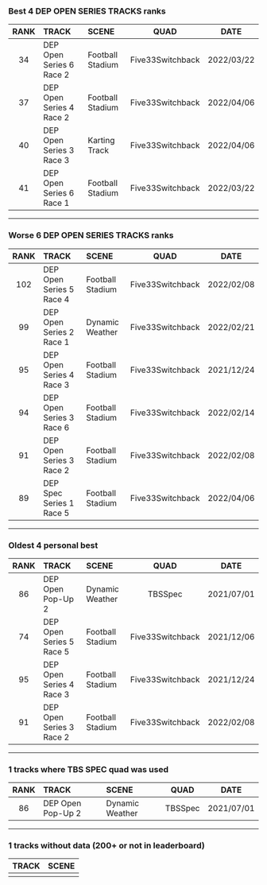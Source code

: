 ### Best 4 DEP OPEN SERIES TRACKS ranks
|RANK|TRACK|SCENE|QUAD|DATE|
|:---:|:---|:---|:---:|:---:|
|34|DEP Open Series 6 Race 2|Football Stadium|Five33Switchback|2022/03/22|
|37|DEP Open Series 4 Race 2|Football Stadium|Five33Switchback|2022/04/06|
|40|DEP Open Series 3 Race 3|Karting Track|Five33Switchback|2022/04/06|
|41|DEP Open Series 6 Race 1|Football Stadium|Five33Switchback|2022/03/22|
---
### Worse 6 DEP OPEN SERIES TRACKS ranks
|RANK|TRACK|SCENE|QUAD|DATE|
|:---:|:---|:---|:---:|:---:|
|102|DEP Open Series 5 Race 4|Football Stadium|Five33Switchback|2022/02/08|
|99|DEP Open Series 2 Race 1|Dynamic Weather|Five33Switchback|2022/02/21|
|95|DEP Open Series 4 Race 3|Football Stadium|Five33Switchback|2021/12/24|
|94|DEP Open Series 3 Race 6|Football Stadium|Five33Switchback|2022/02/14|
|91|DEP Open Series 3 Race 2|Football Stadium|Five33Switchback|2022/02/08|
|89|DEP Spec Series 1 Race 5|Football Stadium|Five33Switchback|2022/04/06|
---
### Oldest 4 personal best
|RANK|TRACK|SCENE|QUAD|DATE|
|:---:|:---|:---|:---:|:---:|
|86|DEP Open Pop-Up 2|Dynamic Weather|TBSSpec|2021/07/01|
|74|DEP Open Series 5 Race 5|Football Stadium|Five33Switchback|2021/12/06|
|95|DEP Open Series 4 Race 3|Football Stadium|Five33Switchback|2021/12/24|
|91|DEP Open Series 3 Race 2|Football Stadium|Five33Switchback|2022/02/08|
---
### 1 tracks where TBS SPEC quad was used
|RANK|TRACK|SCENE|QUAD|DATE|
|:---:|:---|:---|:---:|:---:|
|86|DEP Open Pop-Up 2|Dynamic Weather|TBSSpec|2021/07/01|
---
### 1 tracks without data (200+ or not in leaderboard)
|TRACK|SCENE|
|:---|:---|
|||
